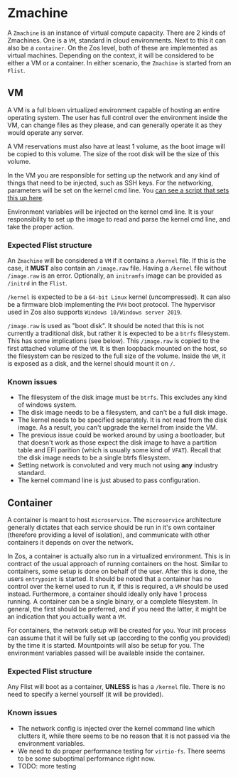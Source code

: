 # Zmachine

A `Zmachine` is an instance of virtual compute capacity. There are 2 kinds of Zmachines.
One is a `VM`, standard in cloud environments. Next to this it can also be a `container`.
On the Zos level, both of these are implemented as virtual machines. Depending on
the context, it will be considered to be either a VM or a container. In either
scenario, the `Zmachine` is started from an `Flist`.

## VM

A VM is a full blown virtualized environment capable of hosting an entire operating
system. The user has full control over the environment inside the VM, can change
files as they please, and can generally operate it as they would operate any server.

A VM reservations must also have at least 1 volume, as the boot image
will be copied to this volume. The size of the root disk will be the size of this
volume.

In the VM you are responsible for setting up the network and any kind of things
that need to be injected, such as SSH keys. For the networking, parameters will
be set on the kernel cmd line. You [can see a script that sets this up here](https://github.com/threefoldtech/cloud-container/blob/main/setupnetwork).

Environment variables will be injected on the kernel cmd line. It is your responsibility
to set up the image to read and parse the kernel cmd line, and take the proper action.

### Expected Flist structure

An `Zmachine` will be considered a `VM` if it contains a `/kernel` file. If this
is the case, it **MUST** also contain an `/image.raw` file. Having a `/kernel`
file without `/image.raw` is an error. Optionally, an `initramfs` image can be
provided as `/initrd` in the `Flist`.

`/kernel` is expected to be a `64-bit Linux` kernel (uncompressed). It can also
be a firmware blob implementing the `PVH` boot protocol. The hypervisor used in
Zos also supports `Windows 10/Windows server 2019`.

`/image.raw` is used as "boot disk". It should be noted that this is not currently
a traditional disk, but rather it is expected to be a `btrfs` filesystem. This has
some implications (see below). This `/image.raw` is copied to the first attached
volume of the `VM`. It is then loopback mounted on the host, so the filesystem can
be resized to the full size of the volume. Inside the `VM`, it is exposed as a disk,
and the kernel should mount it on `/`.

### Known issues

- The filesystem of the disk image must be `btrfs`. This excludes any kind of windows
    system.
- The disk image needs to be a filesystem, and can't be a full disk image.
- The kernel needs to be specified separately. It is not read from the disk image.
    As a result, you can't upgrade the kernel from inside the VM.
- The previous issue could be worked around by using a bootloader, but that doesn't
    work as those expect the disk image to have a partition table and EFI parition
    (which is usually some kind of `VFAT`). Recall that the disk image needs to be
    a single btrfs filesystem.
- Setting network is convoluted and very much not using __any__ industry standard.
- The kernel command line is just abused to pass configuration.

## Container

A container is meant to host `microservice`. The `microservice` architecture generally
dictates that each service should be run in it's own container (therefore providing
a level of isolation), and communicate with other containers it depends on over the
network.

In Zos, a container is actually also run in a virtualized environment. This is in
contract of the usual approach of running containers on the host. Similar to containers,
some setup is done on behalf of the user. After this is done, the users `entrypoint`
is started. It should be noted that a container has no control over the kernel
used to run it, if this is required, a `VM` should be used instead. Furthermore,
a container should ideally only have 1 process running. A container can be a single
binary, or a complete filesystem. In general, the first should be preferred, and
if you need the latter, it might be an indication that you actually want a `VM`.

For containers, the network setup will be created for you. Your init process can
assume that it will be fully set up (according to the config you provided) by the
time it is started. Mountpoints will also be setup for you. The environment variables
passed will be available inside the container.

### Expected Flist structure

Any Flist will boot as a container, **UNLESS** is has a `/kernel` file. There is
no need to specify a kernel yourself (it will be provided).

### Known issues

- The network config is injected over the kernel command line which clutters it,
    while there seems to be no reason that it is not passed via the environment
    variables.
- We need to do proper performance testing for `virtio-fs`. There seems to be some
    suboptimal performance right now.
- TODO: more testing

